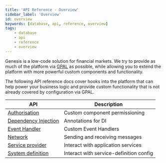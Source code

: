 ```yaml
---
title: 'API Reference - Overview'
sidebar_label: 'Overview'
id: overview
keywords: [database, api, reference, overview]
tags:
    - database
    - api
    - reference
    - overview
---
```


Genesis is a low-code solution for financial markets. We try to provide as much of the platform via [GPAL](/getting-started/glossary/glossary/#gpal) as possible, while allowing you to extend the platform with more powerful custom components and functionality.

The following API reference docs cover hooks into the platform that can help power your business logic and provide custom functionality that is not already covered by configuration via GPAL.

| API | Description |
| --- | --- |
| [Authorisation](./01_authorisation-api.md) | Custom component permissioning |
| [Dependency Injection](./02_dependency-injection.md) | Annotations for DI |
| [Event Handler](./03_event-handler-api.md) | Custom Event Handlers |
| [Network](./04_network-api.md) | Sending and receiving messages |
| [Service provider](./05_service-provider-api.md) | Interact with application services |
| [System definition](./06_system-definition-api.md) | Interact with service-definition config |
